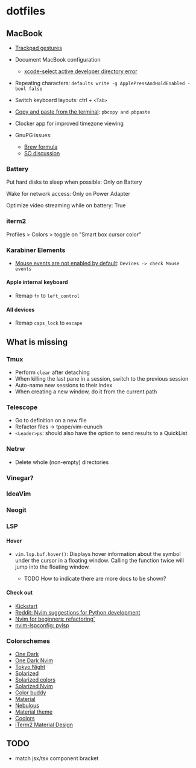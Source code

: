 # dotfiles

## MacBook

- [Trackpad gestures](https://support.apple.com/en-us/HT204895)

- Document MacBook configuration

  - [xcode-select active developer directory error](https://stackoverflow.com/a/17980786)

- Repeating characters: `defaults write -g ApplePressAndHoldEnabled -bool false`

- Switch keyboard layouts: ctrl + `<Tab>`

- [Copy and paste from the terminal](https://apple.stackexchange.com/a/15322):
  `pbcopy and pbpaste`

- Clocker app for improved timezone viewing

- GnuPG issues:
  - [Brew formula](https://formulae.brew.sh/formula/pinentry-mac)
  - [SO discussion](https://stackoverflow.com/a/40066889/1643883)

### Battery

Put hard disks to sleep when possible: Only on Battery

Wake for network access: Only on Power Adapter

Optimize video streaming while on battery: True

### iterm2

Profiles > Colors > toggle on "Smart box cursor color"

### Karabiner Elements

- [Mouse events are not enabled by default](https://karabiner-elements.pqrs.org/docs/help/how-to/mouse-button/):
  `Devices -> check Mouse events`

#### Apple internal keyboard

- Remap `fn` to `left_control`

#### All devices

- Remap `caps_lock` to `escape`

## What is missing

### Tmux

- Perform `clear` after detaching
- When killing the last pane in a session, switch to the previous session
- Auto-name new sessions to their index
- When creating a new window, do it from the current path

### Telescope

- Go to definition on a new file
- Refactor files -> tpope/vim-eunuch
- `<Leader>ps`: should also have the option to send results to a QuickList

### Netrw

- Delete whole (non-empty) directories

### Vinegar?

### IdeaVim

### Neogit

### LSP

#### Hover

- `vim.lsp.buf.hover()`: Displays hover information about the symbol under the
  cursor in a floating window. Calling the function twice will jump into the
  floating window.

  - TODO How to indicate there are more docs to be shown?

#### Check out

- [Kickstart](https://github.com/nvim-lua/kickstart.nvim)
- [Reddit: Nvim suggestions for Python development](https://www.reddit.com/r/neovim/comments/pgiobu/neovim_setup_suggestions_for_python_development/)
- [Nvim for beginners: refactoring'](https://alpha2phi.medium.com/neovim-for-beginners-refactoring-4f517d12a43f)
- [nvim-lspconfig: pylsp](https://github.com/neovim/nvim-lspconfig/blob/master/doc/server_configurations.md#pylsp)

### Colorschemes

- [One Dark](https://github.com/joshdick/onedark.vim)
- [One Dark Nvim](https://github.com/navarasu/onedark.nvim)
- [Tokyo Night](https://github.com/folke/tokyonight.nvim)
- [Solarized](https://github.com/shaunsingh/solarized.nvim)
- [Solarized colors](https://github.com/altercation/vim-colors-solarized)
- [Solarized Nvim](https://github.com/svrana/neosolarized.nvim)
- [Color buddy](https://github.com/tjdevries/colorbuddy.nvim)
- [Material](https://github.com/marko-cerovac/material.nvim)
- [Nebulous](https://github.com/Yagua/nebulous.nvim)
- [Material theme](https://material-theme.site)
- [Coolors](https://coolors.co/palettes/popular)
- [iTerm2 Material Design](https://github.com/MartinSeeler/iterm2-material-design)

## TODO

- match jsx/tsx component bracket
